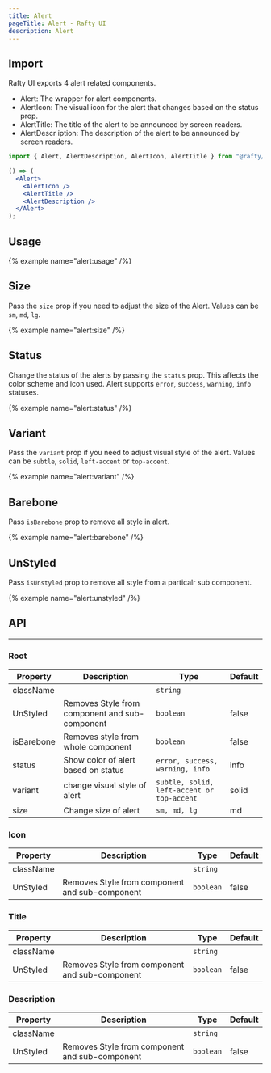 ```yaml
---
title: Alert
pageTitle: Alert - Rafty UI
description: Alert
---
```


## Import

Rafty UI exports 4 alert related components.

- Alert: The wrapper for alert components.
- AlertIcon: The visual icon for the alert that changes based on the status prop.
- AlertTitle: The title of the alert to be announced by screen readers.
- AlertDescr iption: The description of the alert to be announced by screen readers.

```jsx
import { Alert, AlertDescription, AlertIcon, AlertTitle } from "@rafty/ui";

() => (
  <Alert>
    <AlertIcon />
    <AlertTitle />
    <AlertDescription />
  </Alert>
);
```

## Usage

{% example name="alert:usage" /%}

## Size

Pass the `size` prop if you need to adjust the size of the Alert. Values can be `sm`, `md`, `lg`.

{% example name="alert:size" /%}

## Status

Change the status of the alerts by passing the `status` prop. This affects the color scheme and icon used. Alert supports `error`, `success`, `warning`, `info` statuses.

{% example name="alert:status" /%}

## Variant

Pass the `variant` prop if you need to adjust visual style of the alert. Values can be `subtle`, `solid`, `left-accent` or `top-accent`.

{% example name="alert:variant" /%}

## Barebone

Pass `isBarebone` prop to remove all style in alert.

{% example name="alert:barebone" /%}

## UnStyled

Pass `isUnstyled` prop to remove all style from a particalr sub component.

{% example name="alert:unstyled" /%}

## API

---

### Root

| Property   | Description                                    | Type                                       | Default |
| ---------- | ---------------------------------------------- | ------------------------------------------ | ------- |
| className  |                                                | `string`                                   |         |
| UnStyled   | Removes Style from component and sub-component | `boolean`                                  | false   |
| isBarebone | Removes style from whole component             | `boolean`                                  | false   |
| status     | Show color of alert based on status            | `error, success, warning, info`            | info    |
| variant    | change visual style of alert                   | `subtle, solid, left-accent or top-accent` | solid   |
| size       | Change size of alert                           | `sm, md, lg`                               | md      |

### Icon

| Property  | Description                                    | Type      | Default |
| --------- | ---------------------------------------------- | --------- | ------- |
| className |                                                | `string`  |         |
| UnStyled  | Removes Style from component and sub-component | `boolean` | false   |

### Title

| Property  | Description                                    | Type      | Default |
| --------- | ---------------------------------------------- | --------- | ------- |
| className |                                                | `string`  |         |
| UnStyled  | Removes Style from component and sub-component | `boolean` | false   |

### Description

| Property  | Description                                    | Type      | Default |
| --------- | ---------------------------------------------- | --------- | ------- |
| className |                                                | `string`  |         |
| UnStyled  | Removes Style from component and sub-component | `boolean` | false   |
